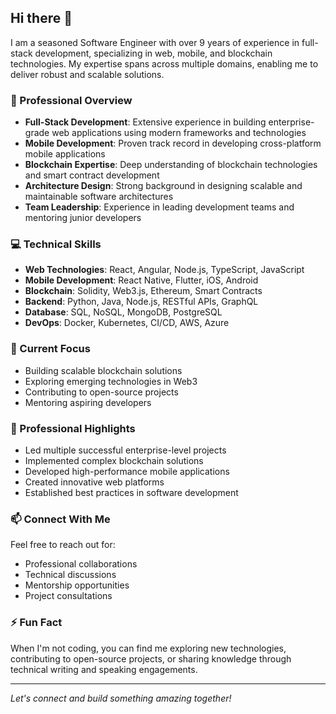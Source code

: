 ## Hi there 👋

I am a seasoned Software Engineer with over 9 years of experience in full-stack development, specializing in web, mobile, and blockchain technologies. My expertise spans across multiple domains, enabling me to deliver robust and scalable solutions.

### 🚀 Professional Overview

- **Full-Stack Development**: Extensive experience in building enterprise-grade web applications using modern frameworks and technologies
- **Mobile Development**: Proven track record in developing cross-platform mobile applications
- **Blockchain Expertise**: Deep understanding of blockchain technologies and smart contract development
- **Architecture Design**: Strong background in designing scalable and maintainable software architectures
- **Team Leadership**: Experience in leading development teams and mentoring junior developers

### 💻 Technical Skills

- **Web Technologies**: React, Angular, Node.js, TypeScript, JavaScript
- **Mobile Development**: React Native, Flutter, iOS, Android
- **Blockchain**: Solidity, Web3.js, Ethereum, Smart Contracts
- **Backend**: Python, Java, Node.js, RESTful APIs, GraphQL
- **Database**: SQL, NoSQL, MongoDB, PostgreSQL
- **DevOps**: Docker, Kubernetes, CI/CD, AWS, Azure

### 🔭 Current Focus

- Building scalable blockchain solutions
- Exploring emerging technologies in Web3
- Contributing to open-source projects
- Mentoring aspiring developers

### 🌟 Professional Highlights

- Led multiple successful enterprise-level projects
- Implemented complex blockchain solutions
- Developed high-performance mobile applications
- Created innovative web platforms
- Established best practices in software development

### 📫 Connect With Me

Feel free to reach out for:
- Professional collaborations
- Technical discussions
- Mentorship opportunities
- Project consultations

### ⚡ Fun Fact

When I'm not coding, you can find me exploring new technologies, contributing to open-source projects, or sharing knowledge through technical writing and speaking engagements.

---
*Let's connect and build something amazing together!*

